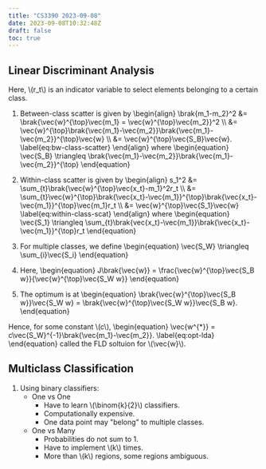 ```yaml
---
title: "CS3390 2023-09-08"
date: 2023-09-08T10:32:48Z
draft: false
toc: true
---
```


## Linear Discriminant Analysis

Here, \\(r\_t\\) is an indicator variable to select elements belonging to a certain class.

1. Between-class scatter is given by
\begin{align}
\brak{m\_1-m\_2}^2 &= \brak{\vec{w}^{\top}\vec{m\_1} = \vec{w}^{\top}\vec{m\_2}}^2 \\\\
&= \vec{w}^{\top}\brak{\vec{m\_1}-\vec{m\_2}}\brak{\vec{m\_1}-\vec{m\_2}}^{\top}\vec{w} \\\\
&= \vec{w}^{\top}\vec{S\_B}\vec{w}.
\label{eq:bw-class-scatter}
\end{align}
where
\begin{equation}
\vec{S\_B} \triangleq \brak{\vec{m\_1}-\vec{m\_2}}\brak{\vec{m\_1}-\vec{m\_2}}^{\top}
\end{equation}

2. Within-class scatter is given by
\begin{align}
s\_1^2 &= \sum\_{t}\brak{\vec{w}^{\top}\vec{x\_t}-m\_1}^2r\_t \\\\
&= \sum\_{t}\vec{w}^{\top}\brak{\vec{x\_t}-\vec{m\_1}}^{\top}\brak{\vec{x\_t}-\vec{m\_1}}^{\top}\vec{m\_1}r\_t \\\\
&= \vec{w}^{\top}\vec{S\_1}\vec{w}
\label{eq:within-class-scat}
\end{align}
where
\begin{equation}
\vec{S\_1} \triangleq \sum\_{t}\brak{vec{x\_t}-\vec{m\_1}}\brak{\vec{x\_t}-\vec{m\_1}}^{\top}r\_t
\end{equation}

3. For multiple classes, we define
\begin{equation}
\vec{S\_W} \triangleq \sum\_{i}\vec{S\_i}
\end{equation}

4. Here,
\begin{equation}
J\brak{\vec{w}} = \frac{\vec{w}^{\top}\vec{S\_B w}}{\vec{w}^{\top}\vec{S\_W w}}
\end{equation}

5. The optimum is at
\begin{equation}
\brak{\vec{w}^{\top}\vec{S\_B w}}\vec{S\_W w} = \brak{\vec{w}^{\top}\vec{S\_W w}}\vec{S\_B w}.
\end{equation}

Hence, for some constant \\(c\\),
\begin{equation}
\vec{w^{\*}} = c\vec{S\_W}^{-1}\brak{\vec{m\_1}-\vec{m\_2}}.
\label{eq:opt-lda}
\end{equation}
called the FLD soltuion for \\(\vec{w}\\).

## Multiclass Classification

1. Using binary classifiers:
    * One vs One
        - Have to learn \\(\binom{k}{2}\\) classifiers.
        - Computationally expensive.
        - One data point may "belong" to multiple classes.
    * One vs Many
        - Probabilities do not sum to 1.
        - Have to implement \\(k\\) times.
        - More than \\(k\\) regions, some regions ambiguous.
